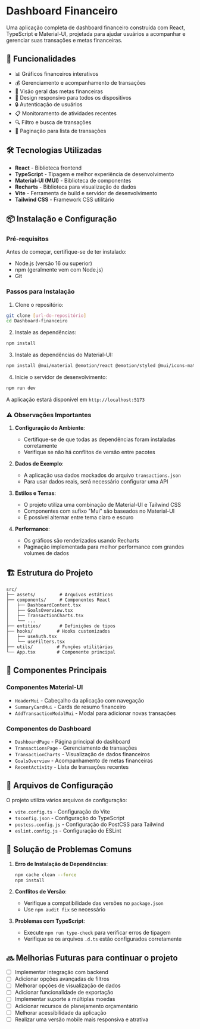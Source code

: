 # Dashboard Financeiro

Uma aplicação completa de dashboard financeiro construída com React, TypeScript e Material-UI, projetada para ajudar usuários a acompanhar e gerenciar suas transações e metas financeiras.

## 🚀 Funcionalidades

- 📊 Gráficos financeiros interativos
- 💰 Gerenciamento e acompanhamento de transações
- 🎯 Visão geral das metas financeiras
- 📱 Design responsivo para todos os dispositivos
- 🔒 Autenticação de usuários
- 📋 Monitoramento de atividades recentes
- 🔍 Filtro e busca de transações
- 📄 Paginação para lista de transações

## 🛠️ Tecnologias Utilizadas

- **React** - Biblioteca frontend
- **TypeScript** - Tipagem e melhor experiência de desenvolvimento
- **Material-UI (MUI)** - Biblioteca de componentes
- **Recharts** - Biblioteca para visualização de dados
- **Vite** - Ferramenta de build e servidor de desenvolvimento
- **Tailwind CSS** - Framework CSS utilitário

## 📦 Instalação e Configuração

### Pré-requisitos

Antes de começar, certifique-se de ter instalado:

- Node.js (versão 16 ou superior)
- npm (geralmente vem com Node.js)
- Git

### Passos para Instalação

1. Clone o repositório:

```bash
git clone [url-do-repositório]
cd Dashboard-financeiro
```

2. Instale as dependências:

```bash
npm install
```

3. Instale as dependências do Material-UI:

```bash
npm install @mui/material @emotion/react @emotion/styled @mui/icons-material
```

4. Inicie o servidor de desenvolvimento:

```bash
npm run dev
```

A aplicação estará disponível em `http://localhost:5173`

### ⚠️ Observações Importantes

1. **Configuração do Ambiente**:

   - Certifique-se de que todas as dependências foram instaladas corretamente
   - Verifique se não há conflitos de versão entre pacotes

2. **Dados de Exemplo**:

   - A aplicação usa dados mockados do arquivo `transactions.json`
   - Para usar dados reais, será necessário configurar uma API

3. **Estilos e Temas**:

   - O projeto utiliza uma combinação de Material-UI e Tailwind CSS
   - Componentes com sufixo "Mui" são baseados no Material-UI
   - É possível alternar entre tema claro e escuro

4. **Performance**:
   - Os gráficos são renderizados usando Recharts
   - Paginação implementada para melhor performance com grandes volumes de dados

## 🏗️ Estrutura do Projeto

```
src/
├── assets/         # Arquivos estáticos
├── components/     # Componentes React
│   ├── DashboardContent.tsx
│   ├── GoalsOverview.tsx
│   ├── TransactionCharts.tsx
│   └── ...
├── entities/       # Definições de tipos
├── hooks/         # Hooks customizados
│   ├── useAuth.tsx
│   └── useFilters.tsx
├── utils/         # Funções utilitárias
└── App.tsx        # Componente principal
```

## 🎨 Componentes Principais

### Componentes Material-UI

- `HeaderMui` - Cabeçalho da aplicação com navegação
- `SummaryCardMui` - Cards de resumo financeiro
- `AddTransactionModalMui` - Modal para adicionar novas transações

### Componentes do Dashboard

- `DashboardPage` - Página principal do dashboard
- `TransactionsPage` - Gerenciamento de transações
- `TransactionCharts` - Visualização de dados financeiros
- `GoalsOverview` - Acompanhamento de metas financeiras
- `RecentActivity` - Lista de transações recentes

## 🔧 Arquivos de Configuração

O projeto utiliza vários arquivos de configuração:

- `vite.config.ts` - Configuração do Vite
- `tsconfig.json` - Configuração do TypeScript
- `postcss.config.js` - Configuração do PostCSS para Tailwind
- `eslint.config.js` - Configuração do ESLint

## 🚨 Solução de Problemas Comuns

1. **Erro de Instalação de Dependências**:

   ```bash
   npm cache clean --force
   npm install
   ```

2. **Conflitos de Versão**:

   - Verifique a compatibilidade das versões no `package.json`
   - Use `npm audit fix` se necessário

3. **Problemas com TypeScript**:
   - Execute `npm run type-check` para verificar erros de tipagem
   - Verifique se os arquivos `.d.ts` estão configurados corretamente

## 🔜 Melhorias Futuras para continuar o projeto

- [ ] Implementar integração com backend
- [ ] Adicionar opções avançadas de filtros
- [ ] Melhorar opções de visualização de dados
- [ ] Adicionar funcionalidade de exportação
- [ ] Implementar suporte a múltiplas moedas
- [ ] Adicionar recursos de planejamento orçamentário
- [ ] Melhorar acessibilidade da aplicação
- [ ] Realizar uma versão mobile mais responsiva e atrativa
